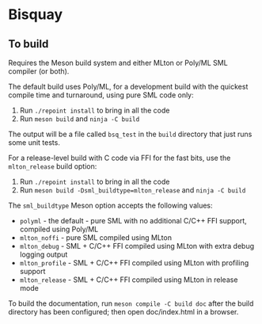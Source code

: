 
# Bisquay

## To build

Requires the Meson build system and either MLton or Poly/ML SML
compiler (or both).

The default build uses Poly/ML, for a development build with the
quickest compile time and turnaround, using pure SML code only:

1. Run `./repoint install` to bring in all the code
2. Run `meson build` and `ninja -C build`

The output will be a file called `bsq_test` in the `build` directory
that just runs some unit tests.

For a release-level build with C code via FFI for the fast bits, use
the `mlton_release` build option:

1. Run `./repoint install` to bring in all the code
2. Run `meson build -Dsml_buildtype=mlton_release` and `ninja -C build`

The `sml_buildtype` Meson option accepts the following values:

 * `polyml` - the default - pure SML with no additional C/C++ FFI
    support, compiled using Poly/ML
 * `mlton_noffi` - pure SML compiled using MLton
 * `mlton_debug` - SML + C/C++ FFI compiled using MLton with extra
    debug logging output
 * `mlton_profile` - SML + C/C++ FFI compiled using MLton with
    profiling support
 * `mlton_release` - SML + C/C++ FFI compiled using MLton in
    release mode

To build the documentation, run `meson compile -C build doc` after the
build directory has been configured; then open doc/index.html in a
browser.

